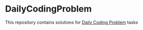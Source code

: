 # DailyCodingProblem
This repository contains solutions for <a href="https://www.dailycodingproblem.com/">Daily Coding Problem</a> tasks
